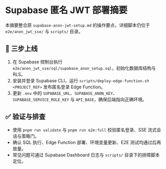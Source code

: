 # Supabase 匿名 JWT 部署摘要

本摘要整合原 `supabase-anon-jwt-setup.md` 的操作要点，详细脚本仍位于 `e2e/anon_jwt_sse/` 与 `scripts/` 目录。

## 🚀 三步上线
1. 在 Supabase 控制台执行 `e2e/anon_jwt_sse/sql/supabase_anon_setup.sql`，初始化数据库结构与 RLS。
2. 安装并登录 Supabase CLI，运行 `scripts/deploy-edge-function.sh <PROJECT_REF>` 发布匿名登录 Edge Function。
3. 更新 `.env` 中的 `SUPABASE_URL`、`SUPABASE_ANON_KEY`、`SUPABASE_SERVICE_ROLE_KEY` 与 `API_BASE`，确保后端指向正确环境。

## ✅ 验证与排查
- 使用 `pnpm run validate` 与 `pnpm run e2e:full` 校验匿名登录、SSE 流式会话与策略门。
- 确认 SQL 执行、Edge Function 部署、环境变量更新、E2E 测试均通过后再放量。
- 常见问题可通过 Supabase Dashboard 日志与 `scripts/` 目录下的排障脚本定位。